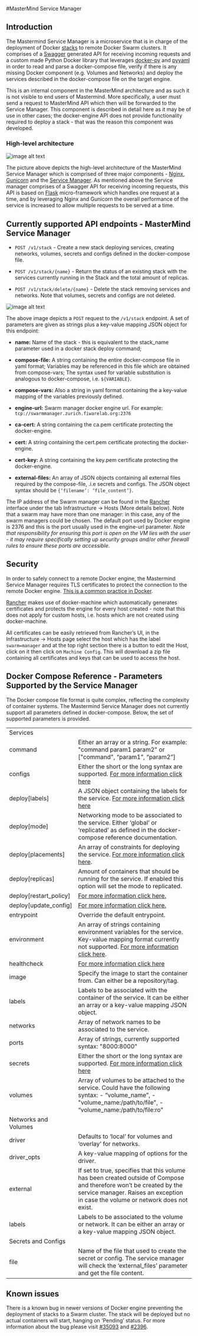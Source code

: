 #MasterMind Service Manager

## Introduction

The Mastermind Service Manager is a microservice that is in charge of the deployment of Docker [stacks](https://docs.docker.com/get-started/part5/#prerequisites) to remote Docker Swarm clusters. It comprises of a [Swagger](https://swagger.io/) generated  API for receiving incoming requests and a custom made Python Docker library that leverages [docker-py](https://docker-py.readthedocs.io/en/stable/) and [pyyaml](http://pyyaml.org/wiki/PyYAML) in order to read and parse a docker-compose file, verify if there is any missing Docker component (e.g. Volumes and Networks) and deploy the services described in the docker-compose file on the target engine.

This is an internal component in the MasterMind architecture and as such it is not visible to end users of Mastermind. More specifically, a user must send a request to MasterMind API which then will be forwarded to the Service Manager. This component is described in detail here as it may be of use in other cases; the docker-engine API does not provide functionality required to deploy a stack - that was the reason this component was developed.

### High-level architecture

![image alt text](../images/service_manager_architecture.png)

The picture above depicts the high-level architecture of the MasterMind Service Manager which is comprised of three major components - [Nginx](https://www.nginx.com/), [Gunicorn](http://gunicorn.org/) and the [Service Manager](https://github.com/icclab/MasterMind-ServiceManager). As mentioned above the Service manager comprises of a Swagger API for receiving incoming requests, this API is based on [Flask](http://flask.pocoo.org/) micro-framework which handles one request at a time, and by leveraging Nginx and Gunicorn the overall performance of the service is increased to allow multiple requests to be served at a time.

## Currently supported API endpoints - MasterMind Service Manager

* `POST /v1/stack` - Create a new stack deploying services, creating networks, volumes, secrets and configs defined in the docker-compose file.

* `POST /v1/stack/{name}` - Return the status of an existing stack with the services currently running in the Stack and the total amount of replicas.

* `POST /v1/stack/delete/{name}` - Delete the stack removing services and networks. Note that volumes, secrets and configs are not deleted.

![image alt text](../images/swagger_example.png)

The above image depicts a `POST` request to the `/v1/stack` endpoint. A set of parameters are given as strings plus a key-value mapping JSON object for this endpoint:

* **name:** Name of the stack - this is equivalent to the stack_name parameter used in a docker stack deploy command; 

* **compose-file:** A string containing the entire docker-compose file in yaml format; Variables may be referenced in this file which are obtained from compose-vars; The syntax used for variable substitution is analogous to docker-compose, i.e. `${VARIABLE}`.

* **compose-vars:** Also a string in yaml format containing the a key-value mapping of the variables previously defined. 

* **engine-url:** Swarm manager docker engine url. For example: `tcp://swarmmanager.zurich.fiwarelab.org:2376`

* **ca-cert:** A string containing the ca.pem certificate protecting the docker-engine. 

* **cert:**  A string containing the cert.pem certificate protecting the docker-engine.

* **cert-key:** A string containing the key.pem certificate protecting the docker-engine.

* **external-files:** An array of JSON objects containing all external files required by the compose-file, .i.e secrets and configs. The JSON object syntax should be `{‘filename’: ‘file_content’}`.

The IP address of the Swarm manager can be found in the [Rancher](http://rancher.com/) interface under the tab Infrastructure -> Hosts (More details below). Note that a swarm may have more than one manager: in this case, any of the swarm managers could be chosen. The default port used by Docker engine is 2376 and this is the port usually used in the engine-url parameter. *Note that responsibility for ensuring this port is open on the VM lies with the user - it may require specifically setting up security groups and/or other firewall rules to ensure these ports are accessible*.

## Security

In order to safely connect to a remote Docker engine, the Mastermind Service Manager requires TLS certificates to protect the connection to the remote Docker engine. [This is a common practice in Docker](https://docs.docker.com/engine/security/https/).

[Rancher](http://rancher.com/) makes use of docker-machine which automatically generates certificates and protects the engine for every host created - note that this does not apply for custom hosts, i.e. hosts which are not created using docker-machine. 

All certificates can be easily retrieved from Rancher’s UI, in the Infrastructure -> Hosts page select the host which has the label `swarm=manager` and at the top right section there is a button to edit the Host, click on it then click on `Machine Config`. This will download a zip file containing all certificates and keys that can be used to access the host.

## Docker Compose Reference - Parameters Supported by the Service Manager

The Docker compose file format is quite complex, reflecting the complexity of container systems. The Mastermind Service Manager does not currently support all parameters defined in docker-compose. Below, the set of supported parameters is provided.

<table>
  <tr>
    <td>Services</td>
    <td></td>
  </tr>
  <tr>
    <td>command</td>
    <td>Either an array or a string. For example: "command param1 param2" or ["command", “param1”, “param2”]</td>
  </tr>
  <tr>
    <td>configs</td>
    <td>Either the short or the long syntax are supported. <a href='https://docs.docker.com/compose/compose-file/#configs'>For more information click here</a></td>
  </tr>
  <tr>
    <td>deploy[labels]</td>
    <td>A JSON object containing the labels for the service. <a href='https://docs.docker.com/compose/compose-file/#labels-1'>For more information click here</a></td>
  </tr>
  <tr>
    <td>deploy[mode]</td>
    <td>Networking mode to be associated to the service. Either ‘global’ or ‘replicated’ as defined in the docker-compose reference documentation.</td>
  </tr>
  <tr>
    <td>deploy[placements]</td>
    <td>An array of constraints for deploying the service. <a href='https://docs.docker.com/compose/compose-file/#placement'>For more information click here</a>.</td>
  </tr>
  <tr>
    <td>deploy[replicas]</td>
    <td>Amount of containers that should be running for the service. If enabled this option will set the mode to replicated.</td>
  </tr>
  <tr>
    <td>deploy[restart_policy]</td>
    <td><a href='https://docs.docker.com/compose/compose-file/#restart_policy'>For more information click here.</a></td>
  </tr>
  <tr>
    <td>deploy[update_config]</td>
    <td><a href='https://docs.docker.com/compose/compose-file/#update_config'>For more information click here.</a></td>
  </tr>
  <tr>
    <td>entrypoint</td>
    <td>Override the default entrypoint.</td>
  </tr>
  <tr>
    <td>environment</td>
    <td>An array of strings containing environment variables for the service. Key-value mapping format currently not supported. <a href='https://docs.docker.com/compose/compose-file/#environment'>For more information click here</a>.</td>
  </tr>
  <tr>
    <td>healthcheck</td>
    <td><a href='https://docs.docker.com/compose/compose-file/#healthcheck'>For more information click here</a></td>
  </tr>
  <tr>
    <td>image</td>
    <td>Specify the image to start the container from. Can either be a repository/tag.</td>
  </tr>
  <tr>
    <td>labels</td>
    <td>Labels to be associated with the container of the service. It can be either an array or a key-value mapping JSON object.</td>
  </tr>
  <tr>
    <td>networks</td>
    <td>Array of network names to be associated to the service.</td>
  </tr>
  <tr>
    <td>ports</td>
    <td>Array of strings, currently supported syntax: "8000:8000"</td>
  </tr>
  <tr>
    <td>secrets</td>
    <td>Either the short or the long syntax are supported. <a href='https://docs.docker.com/compose/compose-file/#secrets'>For more information click here</a></td>
  </tr>
  <tr>
    <td>volumes</td>
    <td>Array of volumes to be attached to the service. Could have the following syntax: - “volume_name”, - "volume_name:/path/to/file", - “volume_name:/path/to/file:ro”</td>
  </tr>
  <tr>
    <td>Networks and Volumes</td>
    <td></td>
  </tr>
  <tr>
    <td>driver</td>
    <td>Defaults to ‘local’ for volumes and ‘overlay’ for networks.</td>
  </tr>
  <tr>
    <td>driver_opts</td>
    <td>A key-value mapping of options for the driver.</td>
  </tr>
  <tr>
    <td>external</td>
    <td>If set to true, specifies that this volume has been created outside of Compose and therefore won’t be created by the service manager. Raises an exception in case the volume or network does not exist.</td>
  </tr>
  <tr>
    <td>labels</td>
    <td>Labels to be associated to the volume or network. It can be either an array or a key-value mapping JSON object.</td>
  </tr>
  <tr>
    <td>Secrets and Configs</td>
    <td></td>
  </tr>
  <tr>
    <td>file</td>
    <td>Name of the file that used to create the secret or config. The service manager will check the ‘external_files’ parameter and get the file content.</td>
  </tr>
</table>


## Known issues

There is a known bug in newer versions of Docker engine preventing the deployment of stacks to a Swarm cluster. The stack will be deployed but no actual containers will start, hanging on ‘Pending’ status. For more information about the bug please visit [#35093](https://github.com/moby/moby/issues/35093) and [#2396](https://github.com/docker/swarmkit/pull/2396).

